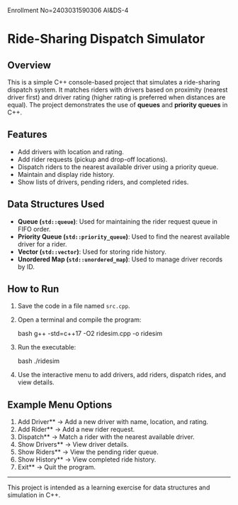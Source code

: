 Enrollment No=2403031590306
AI&DS-4

                                                          



# Ride-Sharing Dispatch Simulator

## Overview

This is a simple C++ console-based project that simulates a ride-sharing dispatch system. It matches riders with drivers based on proximity (nearest driver first) and driver rating (higher rating is preferred when distances are equal). 
The project demonstrates the use of **queues** and **priority queues** in C++.

## Features

* Add drivers with location and rating.
* Add rider requests (pickup and drop-off locations).
* Dispatch riders to the nearest available driver using a priority queue.
* Maintain and display ride history.
* Show lists of drivers, pending riders, and completed rides.

## Data Structures Used

* **Queue (`std::queue`)**: Used for maintaining the rider request queue in FIFO order.
* **Priority Queue (`std::priority_queue`)**: Used to find the nearest available driver for a rider.
* **Vector (`std::vector`)**: Used for storing ride history.
* **Unordered Map (`std::unordered_map`)**: Used to manage driver records by ID.

## How to Run

1. Save the code in a file named `src.cpp`.
2. Open a terminal and compile the program:

   bash
   g++ -std=c++17 -O2 ridesim.cpp -o ridesim
3. Run the executable:

   bash
   ./ridesim
   
4. Use the interactive menu to add drivers, add riders, dispatch rides, and view details.

## Example Menu Options

1) Add Driver** → Add a new driver with name, location, and rating.
2) Add Rider** → Add a new rider request.
3) Dispatch** → Match a rider with the nearest available driver.
4) Show Drivers** → View driver details.
5) Show Riders** → View the pending rider queue.
6) Show History** → View completed ride history.
0) Exit** → Quit the program.

---

This project is intended as a learning exercise for data structures and simulation in C++.
